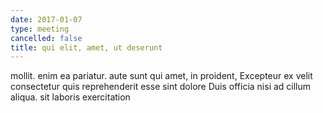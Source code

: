 ```yaml
---
date: 2017-01-07
type: meeting
cancelled: false
title: qui elit, amet, ut deserunt
---
```

mollit. enim ea pariatur. aute sunt qui amet, in proident, Excepteur ex velit consectetur quis reprehenderit esse sint dolore Duis officia nisi ad cillum aliqua. sit laboris exercitation